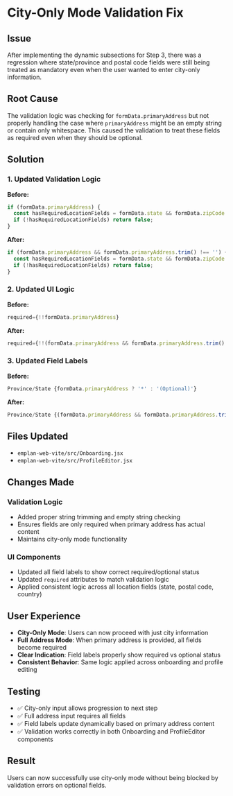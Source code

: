 # City-Only Mode Validation Fix

## Issue
After implementing the dynamic subsections for Step 3, there was a regression where state/province and postal code fields were still being treated as mandatory even when the user wanted to enter city-only information.

## Root Cause
The validation logic was checking for `formData.primaryAddress` but not properly handling the case where `primaryAddress` might be an empty string or contain only whitespace. This caused the validation to treat these fields as required even when they should be optional.

## Solution

### 1. Updated Validation Logic
**Before:**
```javascript
if (formData.primaryAddress) {
  const hasRequiredLocationFields = formData.state && formData.zipCode && formData.country;
  if (!hasRequiredLocationFields) return false;
}
```

**After:**
```javascript
if (formData.primaryAddress && formData.primaryAddress.trim() !== '') {
  const hasRequiredLocationFields = formData.state && formData.zipCode && formData.country;
  if (!hasRequiredLocationFields) return false;
}
```

### 2. Updated UI Logic
**Before:**
```javascript
required={!!formData.primaryAddress}
```

**After:**
```javascript
required={!!(formData.primaryAddress && formData.primaryAddress.trim() !== '')}
```

### 3. Updated Field Labels
**Before:**
```javascript
Province/State {formData.primaryAddress ? '*' : '(Optional)'}
```

**After:**
```javascript
Province/State {(formData.primaryAddress && formData.primaryAddress.trim() !== '') ? '*' : '(Optional)'}
```

## Files Updated
- `emplan-web-vite/src/Onboarding.jsx`
- `emplan-web-vite/src/ProfileEditor.jsx`

## Changes Made

### Validation Logic
- Added proper string trimming and empty string checking
- Ensures fields are only required when primary address has actual content
- Maintains city-only mode functionality

### UI Components
- Updated all field labels to show correct required/optional status
- Updated `required` attributes to match validation logic
- Applied consistent logic across all location fields (state, postal code, country)

## User Experience
- **City-Only Mode**: Users can now proceed with just city information
- **Full Address Mode**: When primary address is provided, all fields become required
- **Clear Indication**: Field labels properly show required vs optional status
- **Consistent Behavior**: Same logic applied across onboarding and profile editing

## Testing
- ✅ City-only input allows progression to next step
- ✅ Full address input requires all fields
- ✅ Field labels update dynamically based on primary address content
- ✅ Validation works correctly in both Onboarding and ProfileEditor components

## Result
Users can now successfully use city-only mode without being blocked by validation errors on optional fields.
